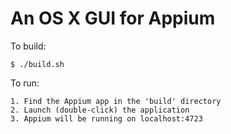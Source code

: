 An OS X GUI for Appium
=======================

To build:

    $ ./build.sh 

To run:

    1. Find the Appium app in the 'build' directory
    2. Launch (double-click) the application
    3. Appium will be running on localhost:4723
